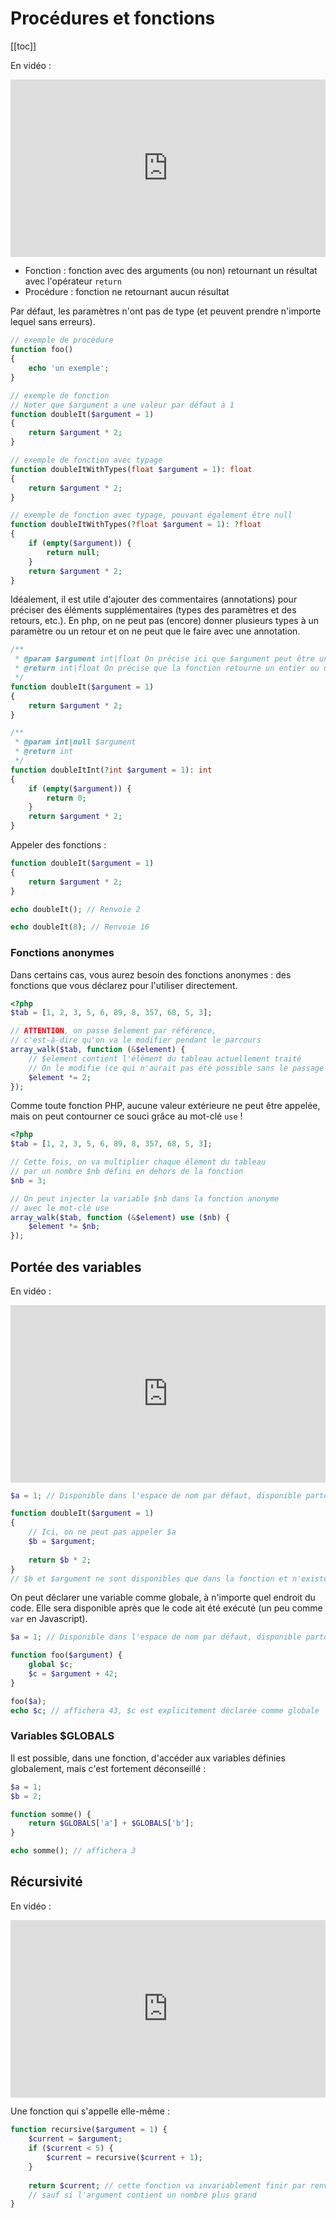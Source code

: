 # Procédures et fonctions

[[toc]]

En vidéo :

<div style="position: relative; padding-bottom: 56.25%; height: 0;"><iframe src="https://www.loom.com/embed/238d4e8be4d741a08b5fa2fa5fdd2e70" frameborder="0" webkitallowfullscreen mozallowfullscreen allowfullscreen style="position: absolute; top: 0; left: 0; width: 100%; height: 100%;"></iframe></div>

- Fonction : fonction avec des arguments (ou non) retournant un résultat avec l'opérateur `return`
- Procédure : fonction ne retournant aucun résultat

Par défaut, les paramètres n'ont pas de type (et peuvent prendre n'importe lequel sans erreurs).

```php
// exemple de procédure
function foo()
{
    echo 'un exemple';
}

// exemple de fonction
// Noter que $argument a une valeur par défaut à 1
function doubleIt($argument = 1)
{
    return $argument * 2;
}

// exemple de fonction avec typage
function doubleItWithTypes(float $argument = 1): float
{
    return $argument * 2;
}

// exemple de fonction avec typage, pouvant également être null
function doubleItWithTypes(?float $argument = 1): ?float
{
    if (empty($argument)) {
        return null;
    }
    return $argument * 2;
}
```

Idéalement, il est utile d'ajouter des commentaires (annotations) pour préciser des éléments supplémentaires (types des paramètres et des retours, etc.). En php, on ne peut pas (encore) donner plusieurs types à un paramètre ou un retour et on ne peut que le faire avec une annotation.

```php
/**
 * @param $argument int|float On précise ici que $argument peut être un entier ou un flottant
 * @return int|float On précise que la fonction retourne un entier ou un flottant
 */
function doubleIt($argument = 1)
{
    return $argument * 2;
}

/**
 * @param int|null $argument
 * @return int
 */
function doubleItInt(?int $argument = 1): int
{
    if (empty($argument)) {
        return 0;
    }
    return $argument * 2;
}
```

Appeler des fonctions :

```php
function doubleIt($argument = 1)
{
    return $argument * 2;
}

echo doubleIt(); // Renvoie 2

echo doubleIt(8); // Renvoie 16
```

### Fonctions anonymes

Dans certains cas, vous aurez besoin des fonctions anonymes : des fonctions que vous déclarez pour l'utiliser directement.

```php
<?php
$tab = [1, 2, 3, 5, 6, 89, 8, 357, 68, 5, 3];

// ATTENTION, on passe $element par référence,
// c'est-à-dire qu'on va le modifier pendant le parcours
array_walk($tab, function (&$element) {
    // $element contient l'élément du tableau actuellement traité
    // On le modifie (ce qui n'aurait pas été possible sans le passage par référence)
    $element *= 2;
});
```

Comme toute fonction PHP, aucune valeur extérieure ne peut être appelée, mais on peut contourner ce souci grâce au mot-clé `use` !

```php
<?php
$tab = [1, 2, 3, 5, 6, 89, 8, 357, 68, 5, 3];

// Cette fois, on va multiplier chaque élément du tableau
// par un nombre $nb défini en dehors de la fonction
$nb = 3;

// On peut injecter la variable $nb dans la fonction anonyme
// avec le mot-clé use
array_walk($tab, function (&$element) use ($nb) {
    $element *= $nb;
});
```

## Portée des variables

En vidéo :

<div style="position: relative; padding-bottom: 56.25%; height: 0;"><iframe src="https://www.loom.com/embed/ddcfe05047c144ea8226f79568384aba" frameborder="0" webkitallowfullscreen mozallowfullscreen allowfullscreen style="position: absolute; top: 0; left: 0; width: 100%; height: 100%;"></iframe></div>

```php
$a = 1; // Disponible dans l'espace de nom par défaut, disponible partout, hors fonctions

function doubleIt($argument = 1)
{
    // Ici, on ne peut pas appeler $a
    $b = $argument;
    
    return $b * 2;
}
// $b et $argument ne sont disponibles que dans la fonction et n'existent pas ici
```

On peut déclarer une variable comme globale, à n'importe quel endroit du code. Elle sera disponible après que le code ait été exécuté (un peu comme `var` en Javascript).

```php
$a = 1; // Disponible dans l'espace de nom par défaut, disponible partout, hors fonctions

function foo($argument) {
    global $c;
    $c = $argument + 42;
}

foo($a);
echo $c; // affichera 43, $c est explicitement déclarée comme globale
```

### Variables $GLOBALS

Il est possible, dans une fonction, d'accéder aux variables définies globalement, mais c'est fortement déconseillé :

```php
$a = 1;
$b = 2;

function somme() {
    return $GLOBALS['a'] + $GLOBALS['b'];
}

echo somme(); // affichera 3
```


## Récursivité

En vidéo : 

<div style="position: relative; padding-bottom: 56.25%; height: 0;"><iframe src="https://www.loom.com/embed/59999a8438d04c9f909a3b2d3919eba4" frameborder="0" webkitallowfullscreen mozallowfullscreen allowfullscreen style="position: absolute; top: 0; left: 0; width: 100%; height: 100%;"></iframe></div>

Une fonction qui s'appelle elle-même :

```php
function recursive($argument = 1) {
    $current = $argument;
    if ($current < 5) {
        $current = recursive($current + 1);
    }
    
    return $current; // cette fonction va invariablement finir par renvoyer,
    // sauf si l'argument contient un nombre plus grand
}
```
